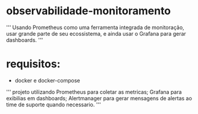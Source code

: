 # observabilidade-monitoramento
'''
Usando Prometheus como uma ferramenta integrada de monitoração, usar grande parte de seu ecossistema, e ainda usar o Grafana para gerar dashboards.
'''

# requisitos: 
- docker e docker-compose

''' projeto utilizando 
Prometheus para coletar as metricas;
Grafana para exibilias em dashboards;
Alertmanager para gerar mensagens de alertas ao time de suporte quando necessario.
'''
